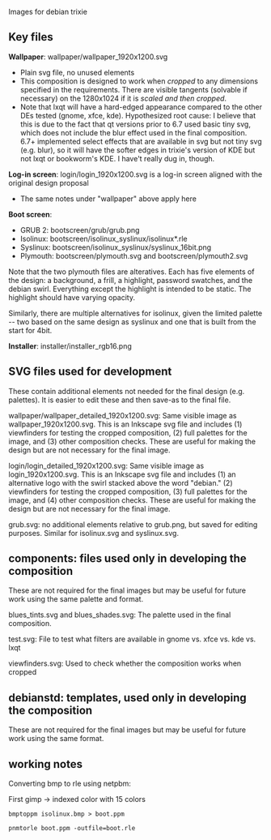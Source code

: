 Images for debian trixie

## Key files

**Wallpaper**: wallpaper/wallpaper_1920x1200.svg
* Plain svg file, no unused elements
* This composition is designed to work when *cropped* to any dimensions specified in the requirements. There are visible tangents (solvable if necessary) on the 1280x1024 if it is *scaled and then cropped*.
* Note that lxqt will have a hard-edged appearance compared to the other DEs tested (gnome, xfce, kde). Hypothesized root cause: I believe that this is due to the fact that qt versions prior to 6.7 used basic tiny svg, which does not include the blur effect used in the final composition. 6.7+ implemented select effects that are available in svg but not tiny svg (e.g. blur), so it will have the softer edges in trixie's version of KDE but not lxqt or bookworm's KDE. I have't really dug in, though.


**Log-in screen**: login/login_1920x1200.svg is a log-in screen aligned with the original design proposal
* The same notes under "wallpaper" above apply here


**Boot screen**:
* GRUB 2: bootscreen/grub/grub.png
* Isolinux: bootscreen/isolinux_syslinux/isolinux*.rle
* Syslinux: bootscreen/isolinux_syslinux/syslinux_16bit.png
* Plymouth: bootscreen/plymouth.svg and bootscreen/plymouth2.svg

Note that the two plymouth files are alteratives. Each has five elements of the design: a background, a frill, a highlight, password swatches, and the debian swirl. Everything except the highlight is intended to be static. The highlight should have varying opacity.

Similarly, there are multiple alternatives for isolinux, given the limited palette -- two based on the same design as syslinux and one that is built from the start for 4bit.

**Installer**: installer/installer_rgb16.png


## SVG files used for development

These contain additional elements not needed for the final design (e.g. palettes). It is easier to edit these and then save-as to the final file.

wallpaper/wallpaper_detailed_1920x1200.svg: Same visible image as wallpaper_1920x1200.svg. This is an Inkscape svg file and includes (1) viewfinders for testing the cropped composition, (2) full palettes for the image, and (3) other composition checks. These are useful for making the design but are not necessary for the final image.

login/login_detailed_1920x1200.svg: Same visible image as login_1920x1200.svg. This is an Inkscape svg file and includes (1) an alternative logo with the swirl stacked above the word "debian." (2) viewfinders for testing the cropped composition, (3) full palettes for the image, and (4) other composition checks. These are useful for making the design but are not necessary for the final image.

grub.svg: no additional elements relative to grub.png, but saved for editing purposes. Similar for isolinux.svg and syslinux.svg.


## components: files used only in developing the composition

These are not required for the final images but may be useful for future work using the same palette and format.

blues_tints.svg and blues_shades.svg: The palette used in the final composition.

test.svg: File to test what filters are available in gnome vs. xfce vs. kde vs. lxqt

viewfinders.svg: Used to check whether the composition works when cropped

## debianstd: templates, used only in developing the composition

These are not required for the final images but may be useful for future work using the same format.


## working notes

Converting bmp to rle using netpbm: 

First gimp -> indexed color with 15 colors

```bmptoppm isolinux.bmp > boot.ppm```

```pnmtorle boot.ppm -outfile=boot.rle```
